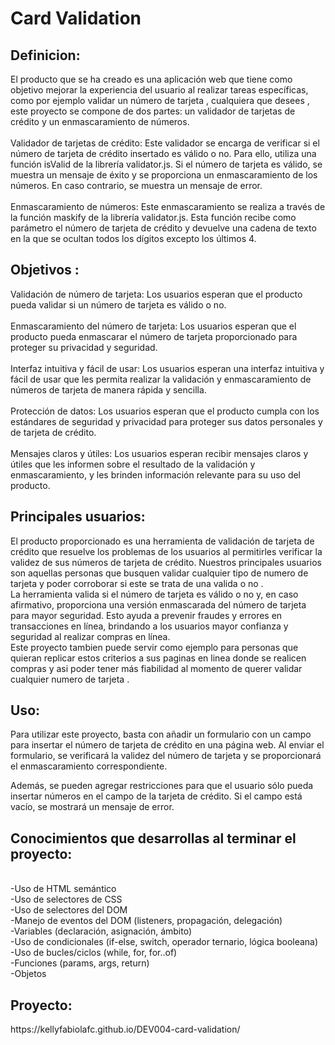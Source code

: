 <h1> Card Validation</h1>
<h2>Definicion:</h2>
El producto que se ha creado es una aplicación web que tiene como objetivo mejorar la experiencia del usuario al realizar tareas específicas, como por ejemplo validar un número de tarjeta , cualquiera que desees , este proyecto se compone de dos partes: un validador de tarjetas de crédito y un enmascaramiento de números.

<br>
<br>
Validador de tarjetas de crédito:
Este validador se encarga de verificar si el número de tarjeta de crédito insertado es válido o no. Para ello, utiliza una función isValid de la librería validator.js. Si el número de tarjeta es válido, se muestra un mensaje de éxito y se proporciona un enmascaramiento de los números. En caso contrario, se muestra un mensaje de error.
<br>
<br>
Enmascaramiento de números:
Este enmascaramiento se realiza a través de la función maskify de la librería validator.js. Esta función recibe como parámetro el número de tarjeta de crédito y devuelve una cadena de texto en la que se ocultan todos los dígitos excepto los últimos 4.

<h2>Objetivos :</h2>
Validación de número de tarjeta: Los usuarios esperan que el producto pueda validar si un número de tarjeta es válido o no.
<br>
<br>
Enmascaramiento del número de tarjeta: Los usuarios esperan que el producto pueda enmascarar el número de tarjeta proporcionado para proteger su privacidad y seguridad.
<br>
<br>
Interfaz intuitiva y fácil de usar: Los usuarios esperan una interfaz intuitiva y fácil de usar que les permita realizar la validación y enmascaramiento de números de tarjeta de manera rápida y sencilla.
<br>
<br>
Protección de datos: Los usuarios esperan que el producto cumpla con los estándares de seguridad y privacidad para proteger sus datos personales y de tarjeta de crédito.
<br>
<br>
Mensajes claros y útiles: Los usuarios esperan recibir mensajes claros y útiles que les informen sobre el resultado de la validación y enmascaramiento, y les brinden información relevante para su uso del producto.


<h2>Principales usuarios:</h2>
El producto  proporcionado es una herramienta de validación de tarjeta de crédito que resuelve los problemas de los usuarios al permitirles verificar la validez de sus números de tarjeta de crédito. Nuestros principales usuarios son aquellas personas que busquen validar cualquier tipo de numero de tarjeta y poder corroborar si este se trata de una valida o no . <br>
La herramienta valida si el número de tarjeta es válido o no y, en caso afirmativo, proporciona una versión enmascarada del número de tarjeta para mayor seguridad. Esto ayuda a prevenir fraudes y errores en transacciones en línea, brindando a los usuarios mayor confianza y seguridad al realizar compras en línea.<br>
Este proyecto tambien puede servir como  ejemplo para personas que quieran replicar estos criterios  a sus paginas en linea donde se realicen compras y asi poder tener más fiabilidad al momento de querer validar cualquier numero de tarjeta .

<h2>Uso:</h2>
Para utilizar este proyecto, basta con añadir un formulario con un campo para insertar el número de tarjeta de crédito en una página web. Al enviar el formulario, se verificará la validez del número de tarjeta y se proporcionará el enmascaramiento correspondiente.

Además, se pueden agregar restricciones para que el usuario sólo pueda insertar números en el campo de la tarjeta de crédito. Si el campo está vacío, se mostrará un mensaje de error.

<h2>Conocimientos que desarrollas al terminar el proyecto:</h2>
<br>
 -Uso de HTML semántico<br>
 -Uso de selectores de CSS<br>
 -Uso de selectores del DOM<br>
 -Manejo de eventos del DOM (listeners, propagación, delegación)<br>
 -Variables (declaración, asignación, ámbito)<br>
 -Uso de condicionales (if-else, switch, operador ternario, lógica booleana)<br>
 -Uso de bucles/ciclos (while, for, for..of)<br>
 -Funciones (params, args, return)<br>
 -Objetos<br>
 
 <h2>Proyecto:</h2>
 https://kellyfabiolafc.github.io/DEV004-card-validation/
 

